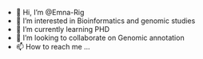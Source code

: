 - 👋 Hi, I’m @Emna-Rig
- 👀 I’m interested in Bioinformatics and genomic studies
- 🌱 I’m currently learning PHD
- 💞️ I’m looking to collaborate on Genomic annotation
- 📫 How to reach me ...

<!---
Emna-Rig/Emna-Rig is a ✨ special ✨ repository because its `README.md` (this file) appears on your GitHub profile.
You can click the Preview link to take a look at your changes.
--->
